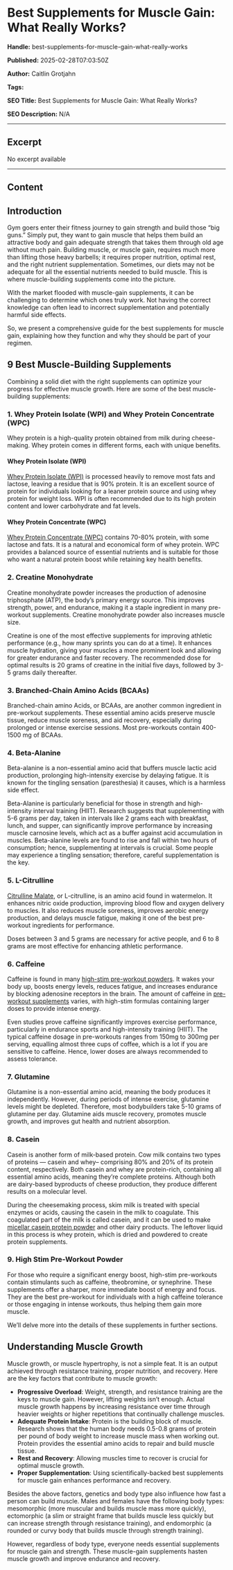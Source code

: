 # Best Supplements for Muscle Gain: What Really Works?

**Handle:** best-supplements-for-muscle-gain-what-really-works

**Published:** 2025-02-28T07:03:50Z

**Author:** Caitlin Grotjahn

**Tags:** 

**SEO Title:** Best Supplements for Muscle Gain: What Really Works?

**SEO Description:** N/A

---

## Excerpt

No excerpt available

---

## Content

## Introduction

Gym goers enter their fitness journey to gain strength and build those “big guns.” Simply put, they want to gain muscle that helps them build an attractive body and gain adequate strength that takes them through old age without much pain. Building muscle, or muscle gain, requires much more than lifting those heavy barbells; it requires proper nutrition, optimal rest, and the right nutrient supplementation. Sometimes, our diets may not be adequate for all the essential nutrients needed to build muscle. This is where muscle-building supplements come into the picture.

With the market flooded with muscle-gain supplements, it can be challenging to determine which ones truly work. Not having the correct knowledge can often lead to incorrect supplementation and potentially harmful side effects.

So, we present a comprehensive guide for the best supplements for muscle gain, explaining how they function and why they should be part of your regimen.

## 9 Best Muscle-Building Supplements

Combining a solid diet with the right supplements can optimize your progress for effective muscle growth. Here are some of the best muscle-building supplements:

### 1. Whey Protein Isolate (WPI) and Whey Protein Concentrate (WPC)

Whey protein is a high-quality protein obtained from milk during cheese-making. Whey protein comes in different forms, each with unique benefits.

#### Whey Protein Isolate (WPI)

[Whey Protein Isolate (WPI)](https://www.vpa.com.au/products/whey-isolate-protein-powder) is processed heavily to remove most fats and lactose, leaving a residue that is 90% protein. It is an excellent source of protein for individuals looking for a leaner protein source and using whey protein for weight loss. WPI is often recommended due to its high protein content and lower carbohydrate and fat levels.

#### Whey Protein Concentrate (WPC)

[Whey Protein Concentrate (WPC)](https://www.vpa.com.au/products/premium-whey-wpc) contains 70-80% protein, with some lactose and fats. It is a natural and economical form of whey protein. WPC provides a balanced source of essential nutrients and is suitable for those who want a natural protein boost while retaining key health benefits.

### 2. Creatine Monohydrate

Creatine monohydrate powder increases the production of adenosine triphosphate (ATP), the body’s primary energy source. This improves strength, power, and endurance, making it a staple ingredient in many pre-workout supplements. Creatine monohydrate powder also increases muscle size.

Creatine is one of the most effective supplements for improving athletic performance (e.g., how many sprints you can do at a time). It enhances muscle hydration, giving your muscles a more prominent look and allowing for greater endurance and faster recovery. The recommended dose for optimal results is 20 grams of creatine in the initial five days, followed by 3-5 grams daily thereafter.

### 3. Branched-Chain Amino Acids (BCAAs)

Branched-chain amino Acids, or BCAAs, are another common ingredient in pre-workout supplements. These essential amino acids preserve muscle tissue, reduce muscle soreness, and aid recovery, especially during prolonged or intense exercise sessions. Most pre-workouts contain 400-1500 mg of BCAAs.

### 4. Beta-Alanine

Beta-alanine is a non-essential amino acid that buffers muscle lactic acid production, prolonging high-intensity exercise by delaying fatigue. It is known for the tingling sensation (paresthesia) it causes, which is a harmless side effect.

Beta-Alanine is particularly beneficial for those in strength and high-intensity interval training (HIIT). Research suggests that supplementing with 5-6 grams per day, taken in intervals like 2 grams each with breakfast, lunch, and supper, can significantly improve performance by increasing muscle carnosine levels, which act as a buffer against acid accumulation in muscles. Beta-alanine levels are found to rise and fall within two hours of consumption; hence, supplementing at intervals is crucial. Some people may experience a tingling sensation; therefore, careful supplementation is the key.

### 5. L-Citrulline

[Citrulline Malate](https://www.vpa.com.au/products/citrulline-malate), or L-citrulline, is an amino acid found in watermelon. It enhances nitric oxide production, improving blood flow and oxygen delivery to muscles. It also reduces muscle soreness, improves aerobic energy production, and delays muscle fatigue, making it one of the best pre-workout ingredients for performance.

Doses between 3 and 5 grams are necessary for active people, and 6 to 8 grams are most effective for enhancing athletic performance.

### 6. Caffeine

Caffeine is found in many [high-stim pre-workout powders](https://www.vpa.com.au/products/venom-pre-workout). It wakes your body up, boosts energy levels, reduces fatigue, and increases endurance by blocking adenosine receptors in the brain. The amount of caffeine in [pre-workout supplements](https://www.vpa.com.au/collections/pre-workout-supplements) varies, with high-stim formulas containing larger doses to provide intense energy.

Even studies prove caffeine significantly improves exercise performance, particularly in endurance sports and high-intensity training (HIIT). The typical caffeine dosage in pre-workouts ranges from 150mg to 300mg per serving, equalling almost three cups of coffee, which is a lot if you are sensitive to caffeine. Hence, lower doses are always recommended to assess tolerance.

### 7. Glutamine

Glutamine is a non-essential amino acid, meaning the body produces it independently. However, during periods of intense exercise, glutamine levels might be depleted. Therefore, most bodybuilders take 5-10 grams of glutamine per day. Glutamine aids muscle recovery, promotes muscle growth, and improves gut health and nutrient absorption.

### 8. Casein

Casein is another form of milk-based protein. Cow milk contains two types of proteins — casein and whey– comprising 80% and 20% of its protein content, respectively. Both casein and whey are protein-rich, containing all essential amino acids, meaning they’re complete proteins. Although both are dairy-based byproducts of cheese production, they produce different results on a molecular level.

During the cheesemaking process, skim milk is treated with special enzymes or acids, causing the casein in the milk to coagulate. This coagulated part of the milk is called casein, and it can be used to make [micellar casein protein powder](https://www.vpa.com.au/products/micellar-casein) and other dairy products. The leftover liquid in this process is whey protein, which is dried and powdered to create protein supplements.

### 9. High Stim Pre-Workout Powder

For those who require a significant energy boost, high-stim pre-workouts contain stimulants such as caffeine, theobromine, or synephrine. These supplements offer a sharper, more immediate boost of energy and focus. They are the best pre-workout for individuals with a high caffeine tolerance or those engaging in intense workouts, thus helping them gain more muscle.

We’ll delve more into the details of these supplements in further sections.

## Understanding Muscle Growth

Muscle growth, or muscle hypertrophy, is not a simple feat. It is an output achieved through resistance training, proper nutrition, and recovery. Here are the key factors that contribute to muscle growth:

- **Progressive Overload**: Weight, strength, and resistance training are the keys to muscle gain. However, lifting weights isn’t enough. Actual muscle growth happens by increasing resistance over time through heavier weights or higher repetitions that continually challenge muscles.
- **Adequate Protein Intake**: Protein is the building block of muscle. Research shows that the human body needs 0.5-0.8 grams of protein per pound of body weight to increase muscle mass when working out. Protein provides the essential amino acids to repair and build muscle tissue.
- **Rest and Recovery**: Allowing muscles time to recover is crucial for optimal muscle growth.
- **Proper Supplementation**: Using scientifically-backed best supplements for muscle gain enhances performance and recovery.

Besides the above factors, genetics and body type also influence how fast a person can build muscle. Males and females have the following body types: mesomorphic (more muscular and builds muscle mass more quickly), ectomorphic (a slim or straight frame that builds muscle less quickly but can increase strength through resistance training), and endomorphic (a rounded or curvy body that builds muscle through strength training).

However, regardless of body type, everyone needs essential supplements for muscle gain and strength. These muscle-gain supplements hasten muscle growth and improve endurance and recovery.

